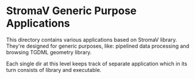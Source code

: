 # StromaV Generic Purpose Applications

This directory contains various applications based on StromaV library. They're
designed for generic purposes, like: pipelined data processing and browsing
TGDML geometry library.

Each single dir at this level keeps track of separate application which in its
turn consists of library and executable.

